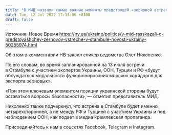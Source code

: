 ```yaml
---
title: "В МИД назвали самые важные моменты предстоящей «зерновой встрече» в Стамбуле"
date: Tue, 12 Jul 2022 17:13:00 +0300
draft: false
---
```

Источник: Новое Время https://nv.ua/ukraine/politics/v-mid-rasskazali-o-predstoyashchey-zernovoy-vstreche-v-stambule-novosti-ukrainy-50255974.html


Об этом в комментарии НВ заявил спикер ведомства Олег Николенко.

По его словам, во время запланированной на 13 июля встречи в Стамбуле с участием экспертов Украины, ООН, Турции и РФ «будут обсуждаться модальности функционирования морских коридоров для экспорта зерновых».

«При этом ключевым элементом позиции украинской стороны будут оставаться вопросы безопасности», — отметил представитель МИД.

Николенко также подчеркнул, что встреча в Стамбуле будет именно четырехсторонней, а не между РФ и Турцией с участием Украины и под наблюдением ООН, как подает в медиа кремлевская пропаганда.

Присоединяйтесь к нам в соцсетях Facebook, Telegram и Instagram.
